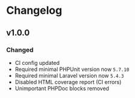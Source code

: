 # Changelog

## v1.0.0

### Changed

- CI config updated
- Required minimal PHPUnit version now `5.7.10`
- Required minimal Laravel version now `5.4.3`
- Disabled HTML coverage report (CI errors)
- Unimportant PHPDoc blocks removed
